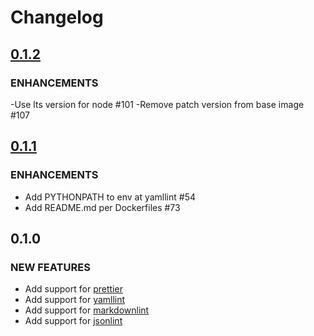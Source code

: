 # Changelog

<!-- markdownlint-disable no-duplicate-heading -->

## [0.1.2](https://github.com/tmknom/dockerfiles/compare/v0.1.1...v0.1.2)

### ENHANCEMENTS

-Use lts version for node #101
-Remove patch version from base image #107

## [0.1.1](https://github.com/tmknom/dockerfiles/compare/v0.1.0...v0.1.1)

### ENHANCEMENTS

- Add PYTHONPATH to env at yamllint #54
- Add README.md per Dockerfiles #73

## 0.1.0

### NEW FEATURES

- Add support for [prettier](/prettier/README.md)
- Add support for [yamllint](/yamllint/README.md)
- Add support for [markdownlint](/markdownlint/README.md)
- Add support for [jsonlint](/jsonlint/README.md)
